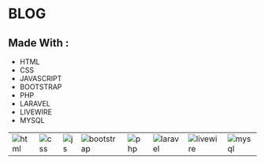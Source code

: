 <body>
    <h1>BLOG</h1>
    <h2>Made With :</h2>
<ul>
    <li>HTML</li>
    <li>CSS</li>
    <li>JAVASCRIPT</li>
    <li>BOOTSTRAP</li>
    <li>PHP</li>
    <li>LARAVEL</li>
    <li>LIVEWIRE</li>
    <li>MYSQL</li>
</ul>
    <table>
        <tr>
            <td><img src="https://drive.google.com/uc?id=1zzk_friTLMLh8S0hCbIpuoUm7HampW48" alt="html"></td>
            <td><img src="https://drive.google.com/uc?id=1DxhBusBfCQYsI16K4GNK-M1kWqCd8hIM" alt="css"></td>
            <td><img src="https://drive.google.com/uc?id=1i_2utwzhNMT8gtFECOyL9VDwIBDsmd1S" alt="js"></td>
            <td><img src="https://drive.google.com/uc?id=1-cAKFsUIw8vB_T1ijrumx6Ve8jm3Bi2t" alt="bootstrap"></td>
            <td><img src="https://drive.google.com/uc?id=1nlP1obtiLULr95mgSX9IW_S78p9TTt4Y" alt="php"></td>
            <td><img src="https://drive.google.com/uc?id=14XeZq-XaIr82U_CgLt7dcIqqvTAnV_4e" alt="laravel"></td>
            <td><img src="https://drive.google.com/uc?id=1cMwPcHb259MXh5rFWOM-pzK6lP_PKsz6" alt="livewire"></td>
            <td><img src="https://drive.google.com/uc?id=1ao8PzV4bbrsb3Fh2O7-yDXt-24TEwMTQ" alt="mysql"></td>
        </tr>
    </table>
</body>

